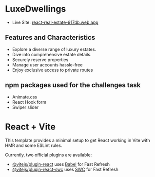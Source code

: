 
 # LuxeDwellings

 - Live Site: [react-real-estate-917db.web.app](https://react-real-estate-917db.web.app)

 ## Features and Characteristics

 - Explore a diverse range of luxury estates.
 - Dive into comprehensive estate details.
 - Securely reserve properties
 - Manage user accounts hassle-free
 - Enjoy exclusive access to private routes


 ## npm packages used for the challenges task

 - Animate.css
 - React Hook form
 - Swiper slider




# React + Vite

This template provides a minimal setup to get React working in Vite with HMR and some ESLint rules.

Currently, two official plugins are available:

- [@vitejs/plugin-react](https://github.com/vitejs/vite-plugin-react/blob/main/packages/plugin-react/README.md) uses [Babel](https://babeljs.io/) for Fast Refresh
- [@vitejs/plugin-react-swc](https://github.com/vitejs/vite-plugin-react-swc) uses [SWC](https://swc.rs/) for Fast Refresh
